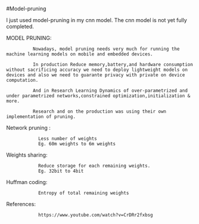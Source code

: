 #Model-pruning


I just used model-pruning in my cnn model.
The cnn model is not yet fully completed.


MODEL PRUNING:

              Nowadays, model pruning needs very much for running the machine learning models on mobile and embedded devices.
              
              In production Reduce memory,battery,and hardware consumption without sacrificing accuracy we need to deploy lightweight models on devices and also we need to guarante privacy with private on device computation.
              
              And in Research Learning Dynamics of over-parametrized and under parametrized networks,constrained optimization,initialization & more.
              
              Research and on the production was using their own implementation of pruning.



Network pruning :
                
                Less number of weights
                Eg. 60m weights to 6m weights

Weights sharing:

                Reduce storage for each remaining weights.
                Eg. 32bit to 4bit


Huffman coding:

                Entropy of total remaining weights

References:
          
                https://www.youtube.com/watch?v=CrDRr2fxbsg
